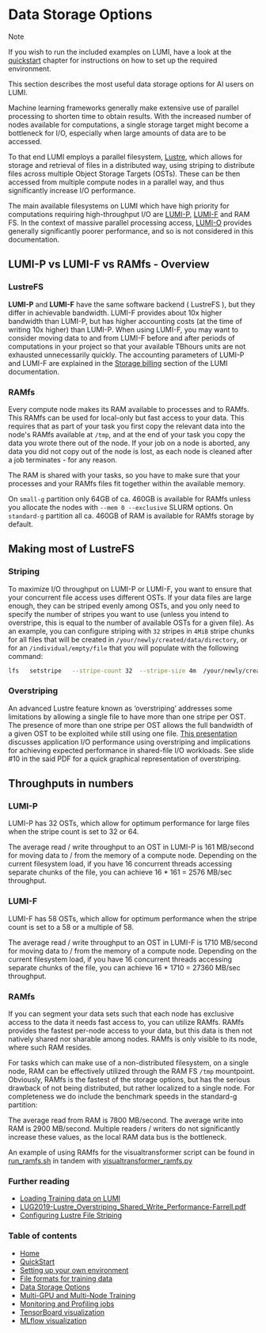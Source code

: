 # Data Storage Options

> [!NOTE]  
> If you wish to run the included examples on LUMI, have a look at the [quickstart](../quickstart/README.md) chapter for instructions on how to set up the required environment.

This section describes the most useful data storage options for AI users on LUMI.

Machine learning frameworks generally make extensive use of parallel processing to shorten time to obtain results. With the increased number of nodes available for computations, a single storage target might become a bottleneck for I/O, especially when large amounts of data are to be accessed.

To that end LUMI employs a parallel filesystem, [Lustre](https://docs.lumi-supercomputer.eu/storage/parallel-filesystems/lustre/), which allows for storage and retrieval of files in a distributed way, using striping to distribute files across multiple Object Storage Targets (OSTs). These can be then accessed from multiple compute nodes in a parallel way, and thus significantly increase I/O performance.

The main available filesystems on LUMI which have high priority for computations requiring high-throughput I/O are [LUMI-P](https://docs.lumi-supercomputer.eu/storage/parallel-filesystems/lumip/), [LUMI-F](https://docs.lumi-supercomputer.eu/storage/parallel-filesystems/lumip/) and RAM FS. In the context of massive parallel processing access, [LUMI-O](https://docs.lumi-supercomputer.eu/storage/lumio/) provides generally significantly poorer performance, and so is not considered in this documentation.

## LUMI-P vs LUMI-F vs RAMfs - Overview
### LustreFS
**LUMI-P** and **LUMI-F** have the same software backend ( LustreFS ), but they differ in achievable bandwidth. LUMI-F provides about 10x higher bandwidth than LUMI-P, but has higher accounting costs (at the time of writing 10x higher) than LUMI-P. When using LUMI-F, you may want to consider moving data to and from LUMI-F before and after periods of computations in your project so that your available TBhours units are not exhausted unnecessarily quickly. The accounting parameters of LUMI-P and LUMI-F are explained in the [Storage billing](https://docs.lumi-supercomputer.eu/runjobs/lumi_env/billing/#storage-billing) section of the LUMI documentation.

### RAMfs
Every compute node makes its RAM available to processes and to RAMfs. This RAMfs can be used for local-only but fast access to your data. This requires that as part of your task you first copy the relevant data into the node's RAMfs available at `/tmp`, and at the end of your task you copy the data you wrote there out of the node. If your job on a node is aborted, any data you did not copy out of the node is lost, as each node is cleaned after a job terminates - for any reason.

The RAM is shared with your tasks, so you have to make sure that your processes and your RAMfs files fit together within the available memory.

On `small-g` partition only 64GB of ca. 460GB is available for RAMfs unless you allocate the nodes with `--mem 0 --exclusive` SLURM options. On `standard-g` partition all ca. 460GB of RAM is available for RAMfs storage by default. 

## Making most of LustreFS 
### Striping
To maximize I/O throughput on LUMI-P or LUMI-F, you want to ensure that your concurrent file access uses different OSTs. If your data files are large enough, they can be striped evenly among OSTs, and you only need to specify the number of stripes you want to use (unless you intend to overstripe, this is equal to the number of available OSTs for a given file). As an example, you can configure striping with `32` stripes in `4MiB` stripe chunks for all files that will be created in `/your/newly/created/data/directory`, or for an `/individual/empty/file` that you will populate with the following command:
``` bash
lfs   setstripe   --stripe-count 32  --stripe-size 4m  /your/newly/created/data/directory   /individual/empty/file
```

### Overstriping
An advanced Lustre feature known as ‘overstriping’ addresses some limitations by allowing a single file to have more than one stripe per OST. The presence of more than one stripe per OST allows the full bandwidth of a given OST to be exploited while still using one file. [This presentation](https://wiki.lustre.org/images/b/b3/LUG2019-Lustre_Overstriping_Shared_Write_Performance-Farrell.pdf) discusses application I/O performance using overstriping and implications for achieving expected performance in shared-file I/O workloads. See slide #10 in the said PDF for a quick graphical representation of overstriping.

## Throughputs in numbers
### LUMI-P
LUMI-P has 32 OSTs, which allow for optimum performance for large files when the stripe count is set to 32 or 64.

The average read / write throughput to an OST in LUMI-P is 161 MB/second for moving data to / from the memory of a compute node. Depending on the current filesystem load, if you have 16 concurrent threads accessing separate chunks of the file, you can achieve 16 * 161 = 2576 MB/sec throughput.


### LUMI-F
LUMI-F has 58 OSTs, which allow for optimum performance when the stripe count is set to a 58 or a multiple of 58.

The average read / write throughput to an OST in LUMI-F is 1710 MB/second for moving data to / from the memory of a compute node. Depending on the current filesystem load, if you have 16 concurrent threads accessing separate chunks of the file, you can achieve 16 * 1710 = 27360 MB/sec throughput.


### RAMfs
If you can segment your data sets such that each node has exclusive access to the data it needs fast access to, you can utilize RAMfs. RAMfs provides the fastest per-node access to your data, but this data is then not natively shared nor sharable among nodes. RAMfs is only visible to its node, where such RAM resides.

For tasks which can make use of a non-distributed filesystem, on a single node, RAM can be effectively utilized through the RAM FS `/tmp` mountpoint. Obviously, RAMfs is the fastest of the storage options, but has the serious drawback of not being distributed, but rather localized to a single node. For completeness we do include the benchmark speeds in the standard-g partition:

The average read from RAM is 7800 MB/second. The average write into RAM is 2900 MB/second. Multiple readers / writers do not significantly increase these values, as the local RAM data bus is the bottleneck.

An example of using RAMfs for the visualtransformer script can be found in [run_ramfs.sh](run_ramfs.sh) in tandem with [visualtransformer_ramfs.py](visualtransformer_ramfs.py)


### Further reading
 - [Loading Training data on LUMI](https://462000265.lumidata.eu/ai-20241126/files/LUMI-ai-20241126-10-Training_Data_on_LUMI.pdf)
 - [LUG2019-Lustre_Overstriping_Shared_Write_Performance-Farrell.pdf](https://wiki.lustre.org/images/b/b3/LUG2019-Lustre_Overstriping_Shared_Write_Performance-Farrell.pdf)
 - [Configuring Lustre File Striping](https://wiki.lustre.org/index.php/Configuring_Lustre_File_Striping)

 ### Table of contents

- [Home](../README.md)
- [QuickStart](../quickstart/README.md)
- [Setting up your own environment](../setting-up-environment/README.md)
- [File formats for training data](../file-formats/README.md) 
- [Data Storage Options](../data-storage/README.md)
- [Multi-GPU and Multi-Node Training](../multi-gpu-and-node/README.md)
- [Monitoring and Profiling jobs](../monitoring-and-profiling/README.md)
- [TensorBoard visualization](../TensorBoard-visualization/README.md)
- [MLflow visualization](../MLflow-visualization/README.md)

